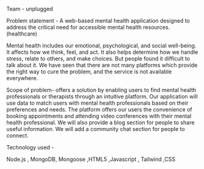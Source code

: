 Team - unplugged

Problem statement - A web-based mental health application designed to address the critical need for accessible mental health resources.(healthcare)

Mental health includes our emotional, psychological, and social well-being. It affects how we think, feel, and act. It also helps determine how we handle stress, relate to others, and make choices. But people found it difficult to talk about it. We have seen that there are not many platforms which provide the right way to cure the problem, and the service is not available everywhere.

Scope of problem- offers a solution by enabling users to find mental health professionals or therapists through an intuitive platform. Our application will use data to match users with mental health professionals based on their preferences and needs. The platform offers our users the convenience of booking appointments and attending video conferences with their mental health professional. We will also provide a blog section for people to share useful information. We will add a community chat section for people to connect.

Technology used -

Node.js , MongoDB, Mongoose ,HTML5 ,Javascript , Tailwind ,CSS 
